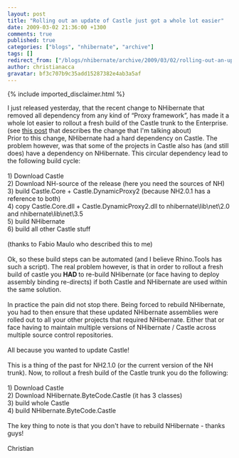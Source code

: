 ```yaml
---
layout: post
title: "Rolling out an update of Castle just got a whole lot easier"
date: 2009-03-02 21:36:00 +1300
comments: true
published: true
categories: ["blogs", "nhibernate", "archive"]
tags: []
redirect_from: ["/blogs/nhibernate/archive/2009/03/02/rolling-out-an-update-of-castle-just-got-a-whole-lot-easier.aspx/", "/blogs/nhibernate/archive/2009/03/02/rolling-out-an-update-of-castle-just-got-a-whole-lot-easier.html"]
author: christianacca
gravatar: bf3c707b9c35add15287382e4ab3a5af
---
```

{% include imported_disclaimer.html %}
<div><span id="misspell-cursor" class="unmark"></span>I
just released yesterday, that the recent change to NHibernate that removed all dependency from any kind of &ldquo;Proxy framework&rdquo;, has made it a whole lot easier to <span class="mark" id="misspell-1">rollout</span> a fresh build of the Castle trunk to the Enterprise.</div>
<div></div>
<div>(see <a target="_self" href="/blogs/nhibernate/archive/2008/11/09/nh2-1-0-bytecode-providers.aspx">this post</a> that describes the change that I'm talking about)</div>
<div></div>
<div>Prior to this change, <span class="mark" id="misspell-2">NHibernate</span>
had a hard dependency on Castle. The problem however, was that some of
the projects in Castle also has (and still does) have a dependency on <span class="mark" id="misspell-3">NHibernate</span>. This circular dependency lead to the following build cycle:<br /><br />1) Download Castle<br />2) Download NH-source of the release (here you need the sources of NH)<br />3) build Castle.Core + Castle.<span class="mark" id="misspell-4">DynamicProxy</span>2 (because NH2.0.1 has a reference to both)<br />4) copy Castle.Core.dll + Castle.DynamicProxy2.dll to <span class="mark" id="misspell-5">nhibernate</span>\lib\net\2.0 and <span class="mark" id="misspell-6">nhibernate</span>\lib\net\3.5<br />5) build <span class="mark" id="misspell-7">NHibernate</span><br />6) build all other Castle stuff<br /><br />(thanks to Fabio <span class="mark" id="misspell-8">Maulo</span> who described this to me)<br /><br /><span class="mark" id="misspell-9">Ok</span>,
so these build steps can be automated (and I believe Rhino.Tools has
such a script). The real problem however, is that in order to <span class="mark" id="misspell-10">rollout</span> a fresh build of castle you <strong>HAD </strong>to re-build <span class="mark" id="misspell-11">NHibernate</span> (or face having to deploy assembly binding re-directs) if both Castle and <span class="mark" id="misspell-12">NHibernate</span> are used within the same solution.<br /><br />In <span class="mark" id="misspell-13">practice</span> the pain did not stop there. Being forced to rebuild <span class="mark" id="misspell-14">NHibernate</span>, you had to then ensure that these updated <span class="mark" id="misspell-15">NHibernate</span> assemblies were rolled out to all your other projects that required <span class="mark" id="misspell-16">NHibernate</span>. Either that or face having to maintain multiple versions of <span class="mark" id="misspell-17">NHibernate</span> / Castle across multiple source control repositories.<br /><br />All because you wanted to update Castle!<br /><br />This is a thing of the past for NH2.1.0 (or the current version of the NH trunk). Now, to <span class="mark" id="misspell-18">rollout</span> a fresh build of the Castle trunk you do the following:<br /><br />1) Download Castle<br />2) Download NHibernate.ByteCode.Castle (it has 3 classes)<br />3) build whole Castle<br />4) build NHibernate.ByteCode.Castle<br /><br />The key thing to note is that you don't have to rebuild <span class="mark" id="misspell-19">NHibernate</span> - thanks guys!<br /><br />Christian</div>
